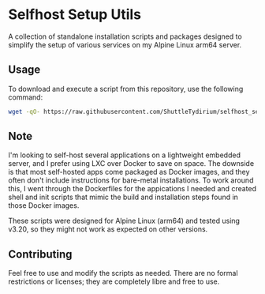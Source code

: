 # Selfhost Setup Utils
A collection of standalone installation scripts and packages designed to simplify the setup of various services on my Alpine Linux arm64 server.

## Usage
To download and execute a script from this repository, use the following command:

```bash
wget -qO- https://raw.githubusercontent.com/ShuttleTydirium/selfhost_setup_utils/main/scripts/<script_name>.sh | sh
```

## Note
I'm looking to self-host several applications on a lightweight embedded server, and I prefer using LXC over Docker to save on space. The downside is that most self-hosted apps come packaged as Docker images, and they often don't include instructions for bare-metal installations. To work around this, I went through the Dockerfiles for the appications I needed and created shell and init scripts that mimic the build and installation steps found in those Docker images.

These scripts were designed for Alpine Linux (arm64) and tested using v3.20, so they might not work as expected on other versions.

## Contributing
Feel free to use and modify the scripts as needed. There are no formal restrictions or licenses; they are completely libre and free to use.